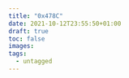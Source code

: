 ```yaml
---
title: "0x478C"
date: 2021-10-12T23:55:50+01:00
draft: true
toc: false
images:
tags: 
  - untagged
---
```


